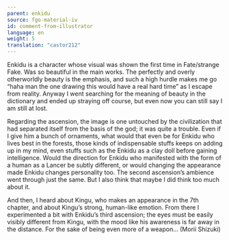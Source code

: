```yaml
---
parent: enkidu
source: fgo-material-iv
id: comment-from-illustrator
language: en
weight: 5
translation: "castor212"
---
```


Enkidu is a character whose visual was shown the first time in Fate/strange Fake. Was so beautiful in the main works. The perfectly and overly otherworldly beauty is the emphasis, and such a high hurdle makes me go “haha man the one drawing this would have a real hard time” as I escape from reality. Anyway I went searching for the meaning of beauty in the dictionary and ended up straying off course, but even now you can still say I am still at lost.

Regarding the ascension, the image is one untouched by the civilization that had separated itself from the basis of the god; it was quite a trouble. Even if I give him a bunch of ornaments, what would that even be for Enkidu who lives best in the forests, those kinds of indispensable stuffs keeps on adding up in my mind, even stuffs such as the Enkidu as a clay doll before gaining intelligence. Would the direction for Enkidu who manifested with the form of a human as a Lancer be subtly different, or would changing the appearance made Enkidu changes personality too. The second ascension’s ambience went through just the same. But I also think that maybe I did think too much about it.

And then, I heard about Kingu, who makes an appearance in the 7th chapter, and about Kingu’s strong, human-like emotion. From there I experimented a bit with Enkidu’s third ascension; the eyes must be easily visibly different from Kingu, with the mood like his awareness is far away in the distance. For the sake of being even more of a weapon… (Morii Shizuki)
